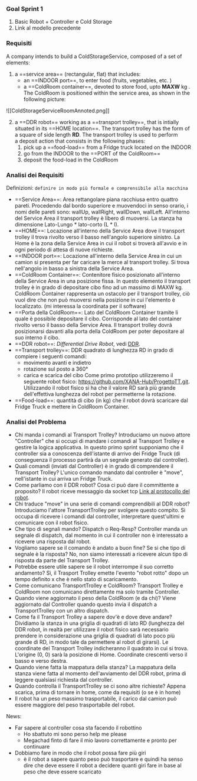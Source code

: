 ### Goal Sprint 1
1) Basic Robot + Controller e Cold Storage
2) Link al modello precedente

### Requisiti
A company intends to build a ColdStorageService, composed of a set of elements:

1. a ==service area== (rectangular, flat) that includes:
    - an ==INDOOR port==, to enter food (fruits, vegetables, etc. )
    - a ==ColdRoom container==, devoted to store food, upto **MAXW** kg .
    The ColdRoom is positioned within the service area, as shown in the following picture:

![[ColdStorageServiceRoomAnnoted.png]]

2. a ==DDR robot== working as a ==transport trolley==, that is intially situated in its ==HOME location==. The transport trolley has the form of a square of side length **RD**.
    The transport trolley is used to perform a deposit action that consists in the following phases:
    1. pick up a ==food-load== from a Fridge truck located on the INDOOR
    2. go from the INDOOR to the ==PORT of the ColdRoom==
    3. deposit the food-load in the ColdRoom

### Analisi dei Requisiti
Definizioni:
`definire in modo più formale e comprensibile alla macchina`

- ==Service Area==: Area rettangolare piana racchiusa entro quattro pareti. Procedendo dal bordo superiore e muovendoci in senso orario, i nomi delle pareti sono: wallUp, wallRight, wallDown, wallLeft. All'interno del Service Area il transport trolley è libero di muoversi. La stanza ha dimensione Lato-Lungo * lato-corto (L * l).
- ==HOME==: Locazione all'interno della Service Area dove il transport trolley il trova rivolto verso il basso nell'angolo superiore sinistro. La Home è la zona della Service Area in cui il robot si troverà all'avvio e in ogni periodo di attesa di nuove richieste.
- ==INDOOR port==: Locazione all'interno della Service Area in cui un camion si presenta per far caricare la merce al transport trolley. Si trova nell'angolo in basso a sinistra della Service Area.
- ==ColdRoom Container==: Contenitore fisico posizionato all'interno della Service Area in una posizione fissa. In questo elemento il transport trolley è in grado di depositare cibo fino ad un massimo di MAXW kg. ColdRoom Container rappresenta un ostacolo per il transport trolley, ciò vuol dire che non può muoversi nella posizione in cui l'elemento è localizzato. (mi interessa la coordinata per il software)
- ==Porta della ColdRoom==: Lato del ColdRoom Container tramite li quale è possibile depositare il cibo. Corrisponde al lato del container rivolto verso il basso della Service Area. Il transport trolley dovrà posizionarsi davanti alla porta della ColdRoom per poter depositare al suo interno il cibo.
- ==DDR robot==: *Differential Drive Robot*, vedi [DDR](https://www.youtube.com/watch?v=aE7RQNhwnPQ).
- ==Transport trolley==: DDR quadrato di lunghezza RD in grado di compiere i seguenti comandi: 
	- movimento avanti e indietro
	- rotazione sul posto a 360°
	- carica e scarica del cibo
   Come primo prototipo utilizzeremo il seguente robot fisico: https://github.com/XANA-Hub/ProgettoTT.git. Utilizzando il robot fisico si ha che il valore RD sarà più grande dell'effettiva lunghezza del robot per permetterne la rotazione.
- ==Food-load==: quantità di cibo (in kg) che il robot dovrà scaricare dal Fridge Truck e mettere in ColdRoom Container.


### Analisi del Problema
- Chi manda i comandi al Transport Trolley?
	Introduciamo un nuovo attore "Controller" che si occupi di mandare i comandi al Transport Trolley e gestire la logica applicativa. 
	In questo primo sprint supponiamo che il controller sia a conoscenza dell'istante di arrivo dei Fridge Truck (di conseguenza il processo partirà da un segnale generato dal controller).
- Quali comandi (inviati dal Controller) è in grado di comprendere il Transport Trolley?
	L'unico comando mandato dal controller è "move", nell'istante in cui arriva un Fridge Truck.
- Come parliamo con il DDR robot? Cosa ci può dare il committente a proposito?
	Il robot riceve messaggio da socket tcp [Link al protocollo del robot](https://github.com/XANA-Hub/ProgettoTT/blob/main/Sprint%201.md).
- Chi traduce "move" in una serie di comandi comprendibili al DDR robot?
	Introduciamo l'attore TransportTrolley per svolgere questo compito. Si occupa di ricevere i comandi dal controller, interpretare quest'ultimi e comunicare con il robot fisico.
- Che tipo di segnali mando? Dispatch o Req-Resp?
	Controller manda un segnale di dispatch, dal momento in cui il controller non è interessato a ricevere una risposta dal robot.
- Vogliamo sapere se il comando è andato a buon fine? Se si che tipo di segnale è la risposta?
	No, non siamo interessati a ricevere alcun tipo di risposta da parte del Transport Trolley.
- Potrebbe essere utile sapere se il robot interrompe il suo corretto andamento?
	Sì, il Trasport Trolley emette l'evento "robot rotto" dopo un tempo definito x che è nello stato di scaricamento.
- Come comunicano TransportTrolley e ColdRoom?
	Transport Trolley e ColdRoom non comunicano direttamente ma solo tramite Controller.
- Quando viene aggiornato il peso della ColdRoom (e da chi)?
	Viene aggiornato dal Controller quando questo invia il dispatch a TransportTrolley con un altro dispatch.
- Come fa il Transport Trolley a sapere dov'è e dove deve andare?
	Dividiamo la stanza in una griglia di quadrati di lato RD (lunghezza del DDR robot, in realtà per utilizzare il robot fisico sarà necessario prendere in considerazione una griglia di quadrati di lato poco più grande di RD, in modo tale da permettere al robot di girarsi). 
	Le coordinate del Transport Trolley indicheranno il quadrato in cui si trova. L'origine (0, 0) sarà la posizione di Home. Coordinate crescenti verso il basso e verso destra.
- Quando viene fatta la mappatura della stanza?
	La mappatura della stanza viene fatta al momento dell'avviamento del DDR robot, prima di leggere qualsiasi richiesta dal controller.
- Quando controlla il TransportTrolley se ci sono altre richieste?
	Appena scarica, prima di tornare in home, come da requisiti (o se è in home)
- Il robot ha un peso massimo trasportabile, il carico dal camion può essere maggiore del peso trasportabile del robot.

News:
- Far sapere al controller cosa sta facendo il robottino
	- Ho sbattuto mi sono perso help me please
	- Megachad finto di fare il mio lavoro correttamente e pronto per continuare
- Dobbiamo fare in modo che il robot possa fare più giri
	- è il robot a sapere quanto peso può trasportare e quindi ha senso dire che deve essere il robot a decidere quanti giri fare in base al peso che deve essere scaricato

